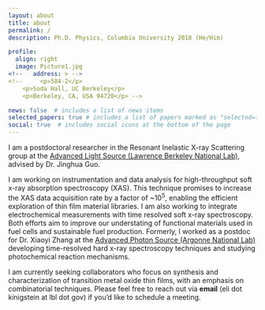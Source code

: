 ```yaml
---
layout: about
title: about
permalink: /
description: Ph.D. Physics, Columbia University 2018 (He/Him)

profile:
  align: right
  image: Picture1.jpg
<!--   address: > -->
<!--     <p>584-2</p>
    <p>Soda Hall, UC Berkeley</p>
    <p>Berkeley, CA, USA 94720</p> -->

news: false  # includes a list of news items
selected_papers: true # includes a list of papers marked as "selected={true}"
social: true  # includes social icons at the bottom of the page
---
```

I am a postdoctoral researcher in the Resonant Inelastic X-ray Scattering group at the [Advanced Light Source (Lawrence Berkeley National Lab)](https://als.lbl.gov/), advised by Dr. Jinghua Guo.

I am working on instrumentation and data analysis for high-throughput soft x-ray absorption spectroscopy (XAS). This technique promises to increase the XAS data acquisition rate by a factor of ~10<sup>5</sup>, enabling the efficient exploration of thin film material libraries. I am also working to integrate electrochemical measurements with time resolved soft x-ray spectroscopy. Both efforts aim to improve our understating of functional materials used in fuel cells and sustainable fuel production.
Formerly, I worked as a postdoc for Dr. Xiaoyi Zhang at the [Advanced Photon Source (Argonne National Lab)](https://www.aps.anl.gov/) developing time-resolved hard x-ray spectroscopy techniques and studying photochemical reaction mechanisms.

I am currently seeking collaborators who focus on synthesis and characterization of transition metal oxide thin films, with an emphasis on combinatorial techniques. Please feel free to reach out via **email** (eli dot kinigstein at lbl dot gov) if you’d like to schedule a meeting.
